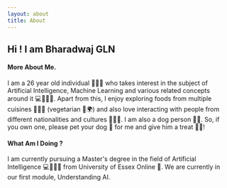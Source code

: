 ```yaml
---
layout: about
title: About
---
```


## Hi ! I am Bharadwaj GLN

#### More About Me.
I am a 26 year old individual 🧔🏻‍♂️ who takes interest in the subject of Artificial Intelligence, Machine Learning and various related concepts around it 💻🧑🏻‍💻. Apart from this, I enjoy exploring foods from multiple cuisines 🍕🥐🥗 (vegetarian 🌱🌍) and also love interacting with people from different nationalities and cultures 🙋🏻‍♂️. I am also a dog person 🐕‍🦺. So, if you own one, please pet your dog 🦴 for me and give him a treat 🍗🧆!

#### What Am I Doing ? 
I am currently pursuing a Master's degree in the field of Artificial Intelligence 💻🧑🏻‍💻 from University of Essex Online 🏫.  We are currently in our first module, Understanding AI.

